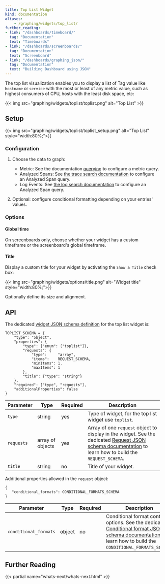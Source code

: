 ```yaml
---
title: Top List Widget
kind: documentation
aliases:
    - /graphing/widgets/top_list/
further_reading:
- link: "/dashboards/timeboard/"
  tag: "Documentation"
  text: "Timeboards"
- link: "/dashboards/screenboards/"
  tag: "Documentation"
  text: "Screenboard"
- link: "/dashboards/graphing_json/"
  tag: "Documentation"
  text: "Building Dashboard using JSON"
---
```


The top list visualization enables you to display a list of Tag value like `hostname` or `service` with the most or least of any metric value, such as highest consumers of CPU, hosts with the least disk space, etc:

{{< img src="graphing/widgets/toplist/toplist.png" alt="Top List" >}}

## Setup

{{< img src="graphing/widgets/toplist/toplist_setup.png" alt="Top List"  style="width:80%;">}}

### Configuration

1. Choose the data to graph:
    * Metric: See the documentation [querying][1] to configure a metric query.
    * Analyzed Spans: See [the trace search documentation][2] to configure an Analyzed Span query.
    * Log Events: See [the log search documentation][1] to configure an Analyzed Span query.

2. Optional: configure conditional formatting depending on your entries' values.

### Options

#### Global time

On screenboards only, choose whether your widget has a custom timeframe or the screenboard's global timeframe.

#### Title

Display a custom title for your widget by activating the `Show a Title` check box:

{{< img src="graphing/widgets/options/title.png" alt="Widget title"  style="width:80%;">}}

Optionally define its size and alignment.

## API

The dedicated [widget JSON schema definition][3] for the top list widget is:

```text
TOPLIST_SCHEMA = {
    "type": "object",
    "properties": {
        "type": {"enum": ["toplist"]},
        "requests": {
            "type":     "array",
            "items":    REQUEST_SCHEMA,
            "minItems": 1,
            "maxItems": 1
        },
        "title": {"type": "string"}
    },
    "required": ["type", "requests"],
    "additionalProperties": false
}
```

| Parameter  | Type             | Required | Description                                                                                                                                                  |
|------------|------------------|----------|--------------------------------------------------------------------------------------------------------------------------------------------------------------|
| `type`     | string           | yes      | Type of widget, for the top list widget use `toplist`.                                                                                                       |
| `requests` | array of objects | yes      | Array of one `request` object to display in the widget. See the dedicated [Request JSON schema documentation][4] to learn how to build the `REQUEST_SCHEMA`. |
| `title`    | string           | no       | Title of your widget.                                                                                                                                        |

Additional properties allowed in the `request` object:

```text
{
   "conditional_formats": CONDITIONAL_FORMATS_SCHEMA
}
```

| Parameter             | Type   | Required | Description                                                                                                                                                     |
|-----------------------|--------|----------|-----------------------------------------------------------------------------------------------------------------------------------------------------------------|
| `conditional_formats` | object | no       | Conditional format control options. See the dedicated [Conditional format JSON schema documentation][5] to learn how to build the `CONDITIONAL_FORMATS_SCHEMA`. |

## Further Reading

{{< partial name="whats-next/whats-next.html" >}}

[1]: /logs/explorer/search/#search-syntax
[2]: /tracing/app_analytics/search/#search-bar
[3]: /dashboards/graphing_json/widget_json
[4]: /dashboards/graphing_json/request_json
[5]: /dashboards/graphing_json/widget_json/#conditional-format-schema
